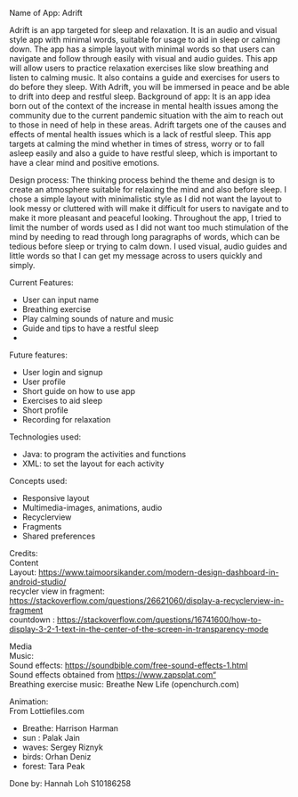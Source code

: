 Name of App: Adrift<br />

Adrift is an app targeted for sleep and relaxation. It is an audio and visual style app with minimal words, suitable for usage to aid in sleep or calming down. The app has a simple layout with minimal words so that users can navigate and follow through easily with visual and audio guides. This app will allow users to practice relaxation exercises like slow breathing and listen to calming music. It also contains a guide and exercises for users to do before they sleep. With Adrift, you will be immersed in peace and be able to drift into deep and restful sleep.
Background of app:
It is an app idea born out of the context of the increase in mental health issues among the community due to the current pandemic situation with the aim to reach out to those in need of help in these areas. Adrift targets one of the causes and effects of mental health issues which is a lack of restful sleep. This app targets at calming the mind whether in times of stress, worry or to fall asleep easily and also a guide to have restful sleep, which is important to have a clear mind and positive emotions.  

Design process: 
The thinking process behind the theme and design is to create an atmosphere suitable for relaxing the mind and also before sleep. I chose a simple layout with minimalistic style as I did not want the layout to look messy or cluttered with will make it difficult for users to navigate and to make it more pleasant and peaceful looking. Throughout the app, I tried to limit the number of words used as I did not want too much stimulation of the mind by needing to read through long paragraphs of words, which can be tedious before sleep or trying to calm down. I used visual, audio guides and little words so that I can get my message across to users quickly and simply.

Current Features:
-	User can input name
-	Breathing exercise
-	Play calming sounds of nature and music
-	Guide and tips to have a restful sleep
-
Future features:
-	User login and signup
-	User profile
-	Short guide on how to use app
-	Exercises to aid sleep
-	Short profile
-	Recording for relaxation

Technologies used:
-	Java: to program the activities and functions 
-	XML: to set the layout for each activity

Concepts used:
-	Responsive layout
-	Multimedia-images, animations, audio
-	Recyclerview
-	Fragments
-	Shared preferences



Credits:<br />
Content<br />
Layout: https://www.taimoorsikander.com/modern-design-dashboard-in-android-studio/<br />
 recycler view in fragment: https://stackoverflow.com/questions/26621060/display-a-recyclerview-in-fragment<br />
countdown : https://stackoverflow.com/questions/16741600/how-to-display-3-2-1-text-in-the-center-of-the-screen-in-transparency-mode

Media<br />
Music:<br />
Sound effects: https://soundbible.com/free-sound-effects-1.html<br />
Sound effects obtained from https://www.zapsplat.com“<br />
Breathing exercise music: Breathe New Life (openchurch.com)<br />


Animation:<br />
From Lottiefiles.com<br />
-	Breathe: Harrison Harman
-	sun : Palak Jain 
-	waves: Sergey Riznyk 
-	birds: Orhan Deniz 
-	forest: Tara Peak 

Done by: Hannah Loh S10186258
